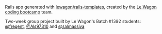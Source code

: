 Rails app generated with [lewagon/rails-templates](https://github.com/lewagon/rails-templates), created by the [Le Wagon coding bootcamp](https://www.lewagon.com) team.

Two-week group project built by Le Wagon's Batch #1392 students: [@fregent](https://github.com/fregent), [@Als97310](https://github.com/Als97310) and [@salmassiya](https://github.com/salmassiya)
